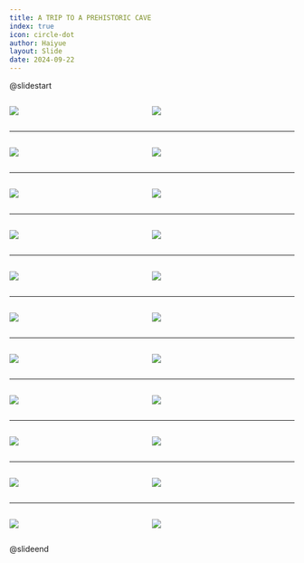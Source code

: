 ```yaml
---
title: A TRIP TO A PREHISTORIC CAVE
index: true
icon: circle-dot
author: Haiyue
layout: Slide
date: 2024-09-22
---
```

 
@slidestart

<div style="display:flex">
<div style="flex:1">

![](https://raw.githubusercontent.com/yclord/reading/refs/heads/master/english/Level-T/A%20TRIP%20TO%20A%20PREHISTORIC%20CAVE/001.webp)
</div>
<div style="flex:1">

![](https://raw.githubusercontent.com/yclord/reading/refs/heads/master/english/Level-T/A%20TRIP%20TO%20A%20PREHISTORIC%20CAVE/002.webp)
</div>
</div>

---

<div style="display:flex">
<div style="flex:1">

![](https://raw.githubusercontent.com/yclord/reading/refs/heads/master/english/Level-T/A%20TRIP%20TO%20A%20PREHISTORIC%20CAVE/003.webp)
</div>
<div style="flex:1">

![](https://raw.githubusercontent.com/yclord/reading/refs/heads/master/english/Level-T/A%20TRIP%20TO%20A%20PREHISTORIC%20CAVE/004.webp)
</div>
</div>

---

<div style="display:flex">
<div style="flex:1">

![](https://raw.githubusercontent.com/yclord/reading/refs/heads/master/english/Level-T/A%20TRIP%20TO%20A%20PREHISTORIC%20CAVE/005.webp)
</div>
<div style="flex:1">

![](https://raw.githubusercontent.com/yclord/reading/refs/heads/master/english/Level-T/A%20TRIP%20TO%20A%20PREHISTORIC%20CAVE/006.webp)
</div>
</div>

---

<div style="display:flex">
<div style="flex:1">

![](https://raw.githubusercontent.com/yclord/reading/refs/heads/master/english/Level-T/A%20TRIP%20TO%20A%20PREHISTORIC%20CAVE/007.webp)
</div>
<div style="flex:1">

![](https://raw.githubusercontent.com/yclord/reading/refs/heads/master/english/Level-T/A%20TRIP%20TO%20A%20PREHISTORIC%20CAVE/008.webp)
</div>
</div>

---

<div style="display:flex">
<div style="flex:1">

![](https://raw.githubusercontent.com/yclord/reading/refs/heads/master/english/Level-T/A%20TRIP%20TO%20A%20PREHISTORIC%20CAVE/009.webp)
</div>
<div style="flex:1">

![](https://raw.githubusercontent.com/yclord/reading/refs/heads/master/english/Level-T/A%20TRIP%20TO%20A%20PREHISTORIC%20CAVE/010.webp)
</div>
</div>

---

<div style="display:flex">
<div style="flex:1">

![](https://raw.githubusercontent.com/yclord/reading/refs/heads/master/english/Level-T/A%20TRIP%20TO%20A%20PREHISTORIC%20CAVE/011.webp)
</div>
<div style="flex:1">

![](https://raw.githubusercontent.com/yclord/reading/refs/heads/master/english/Level-T/A%20TRIP%20TO%20A%20PREHISTORIC%20CAVE/012.webp)
</div>
</div>

---

<div style="display:flex">
<div style="flex:1">

![](https://raw.githubusercontent.com/yclord/reading/refs/heads/master/english/Level-T/A%20TRIP%20TO%20A%20PREHISTORIC%20CAVE/013.webp)
</div>
<div style="flex:1">

![](https://raw.githubusercontent.com/yclord/reading/refs/heads/master/english/Level-T/A%20TRIP%20TO%20A%20PREHISTORIC%20CAVE/014.webp)
</div>
</div>

---

<div style="display:flex">
<div style="flex:1">

![](https://raw.githubusercontent.com/yclord/reading/refs/heads/master/english/Level-T/A%20TRIP%20TO%20A%20PREHISTORIC%20CAVE/015.webp)
</div>
<div style="flex:1">

![](https://raw.githubusercontent.com/yclord/reading/refs/heads/master/english/Level-T/A%20TRIP%20TO%20A%20PREHISTORIC%20CAVE/016.webp)
</div>
</div>

---

<div style="display:flex">
<div style="flex:1">

![](https://raw.githubusercontent.com/yclord/reading/refs/heads/master/english/Level-T/A%20TRIP%20TO%20A%20PREHISTORIC%20CAVE/017.webp)
</div>
<div style="flex:1">

![](https://raw.githubusercontent.com/yclord/reading/refs/heads/master/english/Level-T/A%20TRIP%20TO%20A%20PREHISTORIC%20CAVE/018.webp)
</div>
</div>

---

<div style="display:flex">
<div style="flex:1">

![](https://raw.githubusercontent.com/yclord/reading/refs/heads/master/english/Level-T/A%20TRIP%20TO%20A%20PREHISTORIC%20CAVE/019.webp)
</div>
<div style="flex:1">

![](https://raw.githubusercontent.com/yclord/reading/refs/heads/master/english/Level-T/A%20TRIP%20TO%20A%20PREHISTORIC%20CAVE/020.webp)
</div>
</div>

---

<div style="display:flex">
<div style="flex:1">

![](https://raw.githubusercontent.com/yclord/reading/refs/heads/master/english/Level-T/A%20TRIP%20TO%20A%20PREHISTORIC%20CAVE/021.webp)
</div>
<div style="flex:1">

![](https://raw.githubusercontent.com/yclord/reading/refs/heads/master/english/Level-T/A%20TRIP%20TO%20A%20PREHISTORIC%20CAVE/022.webp)
</div>
</div>

@slideend